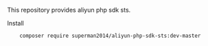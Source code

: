 This repository provides aliyun php sdk sts.

Install

```
    composer require superman2014/aliyun-php-sdk-sts:dev-master
```

